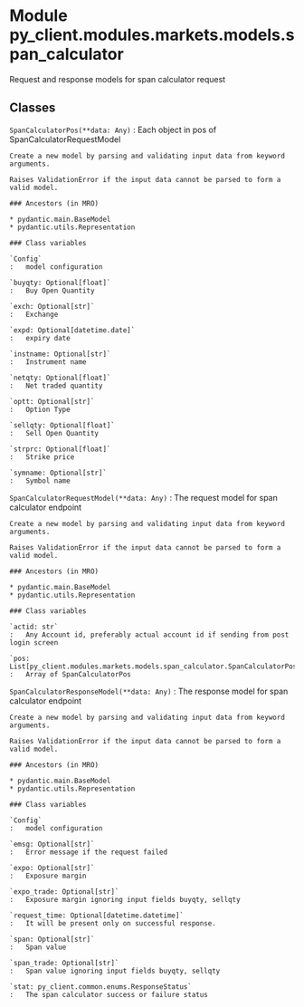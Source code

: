 Module py_client.modules.markets.models.span_calculator
=======================================================
Request and response models for span calculator request

Classes
-------

`SpanCalculatorPos(**data: Any)`
:   Each object in pos of SpanCalculatorRequestModel
    
    Create a new model by parsing and validating input data from keyword arguments.
    
    Raises ValidationError if the input data cannot be parsed to form a valid model.

    ### Ancestors (in MRO)

    * pydantic.main.BaseModel
    * pydantic.utils.Representation

    ### Class variables

    `Config`
    :   model configuration

    `buyqty: Optional[float]`
    :   Buy Open Quantity

    `exch: Optional[str]`
    :   Exchange

    `expd: Optional[datetime.date]`
    :   expiry date

    `instname: Optional[str]`
    :   Instrument name

    `netqty: Optional[float]`
    :   Net traded quantity

    `optt: Optional[str]`
    :   Option Type

    `sellqty: Optional[float]`
    :   Sell Open Quantity

    `strprc: Optional[float]`
    :   Strike price

    `symname: Optional[str]`
    :   Symbol name

`SpanCalculatorRequestModel(**data: Any)`
:   The request model for span calculator endpoint
    
    Create a new model by parsing and validating input data from keyword arguments.
    
    Raises ValidationError if the input data cannot be parsed to form a valid model.

    ### Ancestors (in MRO)

    * pydantic.main.BaseModel
    * pydantic.utils.Representation

    ### Class variables

    `actid: str`
    :   Any Account id, preferably actual account id if sending from post login screen

    `pos: List[py_client.modules.markets.models.span_calculator.SpanCalculatorPos]`
    :   Array of SpanCalculatorPos

`SpanCalculatorResponseModel(**data: Any)`
:   The response model for span calculator endpoint
    
    Create a new model by parsing and validating input data from keyword arguments.
    
    Raises ValidationError if the input data cannot be parsed to form a valid model.

    ### Ancestors (in MRO)

    * pydantic.main.BaseModel
    * pydantic.utils.Representation

    ### Class variables

    `Config`
    :   model configuration

    `emsg: Optional[str]`
    :   Error message if the request failed

    `expo: Optional[str]`
    :   Exposure margin

    `expo_trade: Optional[str]`
    :   Exposure margin ignoring input fields buyqty, sellqty

    `request_time: Optional[datetime.datetime]`
    :   It will be present only on successful response.

    `span: Optional[str]`
    :   Span value

    `span_trade: Optional[str]`
    :   Span value ignoring input fields buyqty, sellqty

    `stat: py_client.common.enums.ResponseStatus`
    :   The span calculator success or failure status